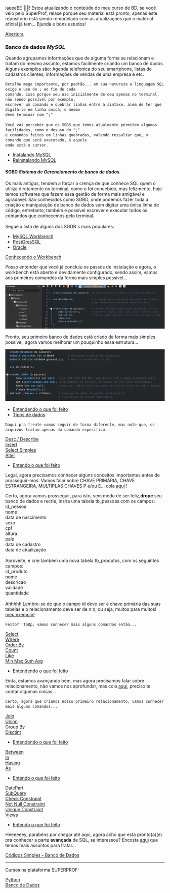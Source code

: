  iaeeeEE 🖖🏾! Estou atualizando o conteúdo do meu curso de BD, se você veio pelo SuperProf, 
 relaxe porque seu material está pronto, apenas este repositório está sendo remodelado com
 as atualizações que o material oficial já tem... Bjunda e bons estudos! 

[Abertura](https://youtu.be/TShlXg7BRf0)

<h3> Banco de dados <i> MySQL </i></h3>
<p>
    Quando agrupamos informações que de alguma forma se relacionam
    e tratam do mesmo assunto, estamos facilmente criando um banco
    de dados. 
    Alguns exemplos são: Agenda telefonica do seu smartphone,
    listas de cadastros clientes, informações de vendas de uma 
    empresa e etc. 
    
    Detalhe mega importante, por padrão... em sua natureza a linguagem SQL exige o uso de ; ao fim de cada 
    comando, isso porque seu uso inicialmente de deu apenas no terminal, não sendo possível por exemplo,
    escrever um comando e quebrar linhas entre a sintaxe, além de ter que digitá-lo em linha única, o mesmo 
    deve terminar com ";" 
    
    Você vai perceber que os SGDS que temos atualmente permitem algumas facilidades, como o desuso do ";" 
    e comandos feitos em linhas quebradas, valendo ressaltar que, o comando que será executado, é aquele 
    onde está o cursor.
</p>

* [Instalando MySQL](https://drive.google.com/file/d/1QqVg5yxgEKJECWw3F6sbJ-PVzsdH-3LQ/view?usp=sharing)
* [Reinstalando MySQL](https://drive.google.com/file/d/1TLH6t0Rgj27CQTNn1Y6FCkUVsU3dNhyt/view?usp=sharing)

<h4> SGBD <i>Sistema de Gerenciamento de banco de dados.</i></h4>
<p>
   Os mais antigos, tendem a forçar a crença de que conhece SQL
   quem o utiliza diretamente no terminal, como o foi concebido, mas
   felizmente, hoje temos softwares que fazem essa gestão de forma
   mais amigável e agradável. São conhecidos como SGBD, onde podemos
   fazer toda a criação e manipulação de banco de dados sem digitar uma
   única linha de código, entretanto, também é possível escrever e
   executar todos os comandos que conhecemos pelo terminal.
   <br><br> Segue a lista de alguns dos SGDB´s mais populares:
</p>

* [MySQL Workbench](https://www.mysql.com/)
* [PostGresSQL](https://www.postgresql.org/)
* [Oracle](https://www.oracle.com/br/database/)

[Conhecendo o Workbench](https://youtu.be/-32dLTyxB0A)

<p>
    Posso entender que você já concluiu os passos de instalação e agora, 
    o workbench está aberto e devidamente configurado, sendo assim, 
    vamos aos primeiros comandos da forma mais simples possível...

</p>

<p align="center">
    <img src="https://github.com/Ebony-Full-Stack/Bloco_2/blob/upstream/Banco%20de%20Dados/basico/assets/img1.png">
</p>

<p>
    Pronto, seu primeiro banco de dados está criado da forma mais simples possível, agora vamos melhorar um pouquinho essa estrutura...
</p>

<p align="center">
    <img src="https://github.com/Ebony-Full-Stack/Bloco_2/blob/main/Banco%20de%20Dados/basico/assets/img2.png">
</p>
 
* [Entendendo o que foi feito](https://youtu.be/2kRx9Yn40jU)
* [Tipos de dados](https://docs.microsoft.com/pt-br/sql/t-sql/data-types/data-types-transact-sql?view=sql-server-ver15)

<p>

    Daqui pra frente vamos seguir de forma diferente, mas note que, os arquivos tratam apenas do comando específico.
</p>

[Desc / Describe](https://github.com/Ebony-Full-Stack/Bloco_2/blob/main/Banco%20de%20Dados/basico/01.describe.sql) <br>
[Insert](https://github.com/Ebony-Full-Stack/Bloco_2/blob/main/Banco%20de%20Dados/basico/02.insert.sql) <br>
[Select Simples](https://github.com/Ebony-Full-Stack/Bloco_2/blob/main/Banco%20de%20Dados/basico/03.selectsimples.sql) <br>
[Alter](https://github.com/Ebony-Full-Stack/Bloco_2/blob/main/Banco%20de%20Dados/basico/04.alter.sql)
* [Entendo o que foi feito](https://youtu.be/gSGYMiAOVoA)

<p>
    Legal, agora precisamos conhecer alguns conceitos importantes antes de prosseguir-mos. Vamos falar sobre 
    CHAVE PRIMÁRIA, CHAVE ESTRANGEIRA, MULTIPLAS CHAVES P e/ou E... cola <a href="">aqui</a> !
</p>

<p>
    Certo, agora vamos prosseguir, para isto, sem medo de ser feliz,<strong>drope</strong> seu banco de dados e recrie, insira uma tabela tb_pessoas com os campos:
    <br>id_pessoa<br>nome<br>data de nascimento<br>sexo<br>cpf<br>altura<br>país<br>data de cadastro<br>data de atualização<br><br>
    Aproveite, e crie também uma nova tabela tb_produtos, com os seguintes campos: <br> 
    id_produto<br>nome<br>descricao<br>validade<br>quantidade<br><br>
    Ahhhhh Lembre-se de que o campo id deve ser a chave primária das suas tabelas e o relacionamento deve ser de n:n,
    ou seja, muitos para muitos! <br><a href="">meu exemplo!</a></a>
    
    Feito?! ToOp, vamos conhecer mais alguns comandos então...
</p>

[Select]()<br>
[Where]()<br>
[Order By]()<br>
[Count]()<br>
[Like]()<br>
[Min Max Sum Avg]()<br>
* [Entendendo o que foi feito]()

<p>
    Einta, estamos avançando bem, mas agora precisamos falar sobre
    relacionamento, não vamos nos aprofundar, mas cola <a href="">aqui</a>, 
    preciso te contar algumas coisas...
</p>


    Certo, agora que criamos nosso primeiro relacionamento, vamos conhecer mais alguns comandos...


[Join]()<br>
[Union]()<br>
[Group By]()<br>
[Disctint]()
* [Entendendo o que foi feito]()

[Between]()<br>
[In]()<br>
[Having]()<br>
[As]()<br>
* [Entendo o que foi feito]()

[DatePart]()<br>
[SubQuery]()<br>
[Check Constraint]()<br>
[Not Null Constraint]()<br>
[Unique Constraint]()<br>
[Views]()<br>
* [Entendo o que foi feito]()

<p>
    Heeeeeey, parabéns por chegar até aqui, agora acho que está
    pronto(a)(e) pra conhecer a parte <strong>avançada</strong> de SQL, se interessou?
    Encosta <a href="">aqui</a> que temos mais assuntos para tratar...
</p>


[Códigos Simples - Banco de Dados](https://www.youtube.com/channel/UC8fRZfYGd21_D8DwuEcFuHw) <br>
<hr>
Cursos na plataforma SUPERPROF: <br>

[Python](https://www.superprof.com.br/aprenda-python-maneira-correta-com-exercicios-fixacao-bonus-sobre-games.html) <br>
[Banco de Dados](https://www.superprof.com.br/aulas-banco-dados-sql-basico-avancado-com-exercicios-para-dominio-das-rotinas.html)

